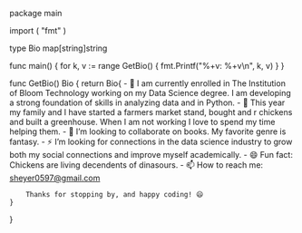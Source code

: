 package main

import (
	"fmt"
)

type Bio map[string]string

func main() {
	for k, v := range GetBio() {
		fmt.Printf("%+v: %+v\n", k, v)
	}
}

func GetBio() Bio {
	return Bio{
		- 🔭 I am currently enrolled in The Institution of Bloom Technology working on my Data Science degree. I am developing a strong foundation of skills in analyzing data and in Python.
		- 🌱 This year my family and I have started a farmers market stand, bought and r chickens and built a greenhouse. When I am not working I love to spend my time helping them.
		- 👯 I’m looking to collaborate on books. My favorite genre is fantasy.
		- ⚡ I’m looking for connections in the data science industry to grow both my social connections and improve myself academically.
		- 😄 Fun fact: Chickens are living decendents of dinasours.
		- 📫 How to reach me: sheyer0597@gmail.com

		Thanks for stopping by, and happy coding! 😄
	}
}
